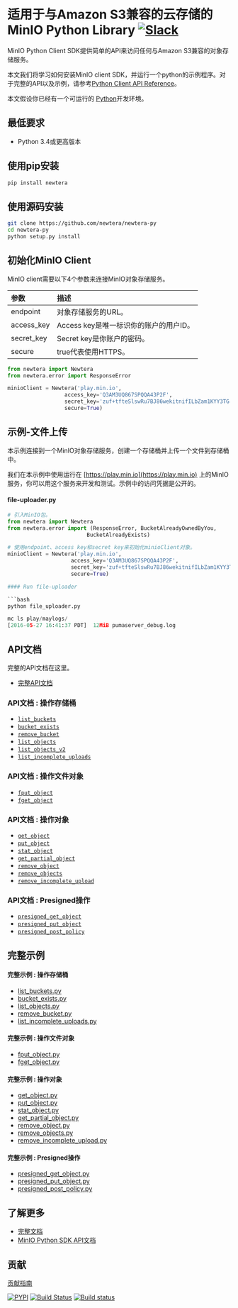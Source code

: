 # 适用于与Amazon S3兼容的云存储的MinIO Python Library [![Slack](https://slack.min.io/slack?type=svg)](https://slack.min.io)

MinIO Python Client SDK提供简单的API来访问任何与Amazon S3兼容的对象存储服务。

本文我们将学习如何安装MinIO client SDK，并运行一个python的示例程序。对于完整的API以及示例，请参考[Python Client API Reference](https://min.io/docs/newtera/linux/developers/python/API.html)。

本文假设你已经有一个可运行的 [Python](https://www.python.org/downloads/)开发环境。

## 最低要求

- Python 3.4或更高版本

## 使用pip安装

```sh
pip install newtera
```

## 使用源码安装

```sh
git clone https://github.com/newtera/newtera-py
cd newtera-py
python setup.py install
```

## 初始化MinIO Client

MinIO client需要以下4个参数来连接MinIO对象存储服务。

| 参数     | 描述  |
| :------- | :---- |
| endpoint | 对象存储服务的URL。 |
| access_key| Access key是唯一标识你的账户的用户ID。  |
| secret_key| Secret key是你账户的密码。   |
|secure| true代表使用HTTPS。 |

```py
from newtera import Newtera
from newtera.error import ResponseError

minioClient = Newtera('play.min.io',
                  access_key='Q3AM3UQ867SPQQA43P2F',
                  secret_key='zuf+tfteSlswRu7BJ86wekitnifILbZam1KYY3TG',
                  secure=True)
```


## 示例-文件上传
本示例连接到一个MinIO对象存储服务，创建一个存储桶并上传一个文件到存储桶中。

我们在本示例中使用运行在 [https://play.min.io](https://play.min.io) 上的MinIO服务，你可以用这个服务来开发和测试。示例中的访问凭据是公开的。

#### file-uploader.py

```py
# 引入MinIO包。
from newtera import Newtera
from newtera.error import (ResponseError, BucketAlreadyOwnedByYou,
                         BucketAlreadyExists)

# 使用endpoint、access key和secret key来初始化minioClient对象。
minioClient = Newtera('play.min.io',
                    access_key='Q3AM3UQ867SPQQA43P2F',
                    secret_key='zuf+tfteSlswRu7BJ86wekitnifILbZam1KYY3TG',
                    secure=True)

#### Run file-uploader

```bash
python file_uploader.py

mc ls play/maylogs/
[2016-05-27 16:41:37 PDT]  12MiB pumaserver_debug.log
```

## API文档

完整的API文档在这里。
* [完整API文档](https://min.io/docs/newtera/linux/developers/python/API.html)

### API文档 : 操作存储桶

* [`list_buckets`](https://min.io/docs/newtera/linux/developers/python/API.html#list_buckets)
* [`bucket_exists`](https://min.io/docs/newtera/linux/developers/python/API.html#bucket_exists)
* [`remove_bucket`](https://min.io/docs/newtera/linux/developers/python/API.html#remove_bucket)
* [`list_objects`](https://min.io/docs/newtera/linux/developers/python/API.html#list_objects)
* [`list_objects_v2`](https://min.io/docs/newtera/linux/developers/python/API.html#list_objects_v2)
* [`list_incomplete_uploads`](https://min.io/docs/newtera/linux/developers/python/API.html#list_incomplete_uploads)

### API文档 : 操作文件对象

* [`fput_object`](https://min.io/docs/newtera/linux/developers/python/API.html#fput_object)
* [`fget_object`](https://min.io/docs/newtera/linux/developers/python/API.html#fget_object)

### API文档 : 操作对象

* [`get_object`](https://min.io/docs/newtera/linux/developers/python/API.html#get_object)
* [`put_object`](https://min.io/docs/newtera/linux/developers/python/API.html#put_object)
* [`stat_object`](https://min.io/docs/newtera/linux/developers/python/API.html#stat_object)
* [`get_partial_object`](https://min.io/docs/newtera/linux/developers/python/API.html#get_partial_object)
* [`remove_object`](https://min.io/docs/newtera/linux/developers/python/API.html#remove_object)
* [`remove_objects`](https://min.io/docs/newtera/linux/developers/python/API.html#remove_objects)
* [`remove_incomplete_upload`](https://min.io/docs/newtera/linux/developers/python/API.html#remove_incomplete_upload)

### API文档 : Presigned操作

* [`presigned_get_object`](https://min.io/docs/newtera/linux/developers/python/API.html#presigned_get_object)
* [`presigned_put_object`](https://min.io/docs/newtera/linux/developers/python/API.html#presigned_put_object)
* [`presigned_post_policy`](https://min.io/docs/newtera/linux/developers/python/API.html#presigned_post_policy)

## 完整示例

#### 完整示例 : 操作存储桶

* [list_buckets.py](https://github.com/newtera/newtera-py/blob/master/examples/list_buckets.py)
* [bucket_exists.py](https://github.com/newtera/newtera-py/blob/master/examples/bucket_exists.py)
* [list_objects.py](https://github.com/newtera/newtera-py/blob/master/examples/list_objects.py)
* [remove_bucket.py](https://github.com/newtera/newtera-py/blob/master/examples/remove_bucket.py)
* [list_incomplete_uploads.py](https://github.com/newtera/newtera-py/blob/master/examples/list_incomplete_uploads.py)

#### 完整示例 : 操作文件对象

* [fput_object.py](https://github.com/newtera/newtera-py/blob/master/examples/fput_object.py)
* [fget_object.py](https://github.com/newtera/newtera-py/blob/master/examples/fget_object.py)

#### 完整示例 : 操作对象

* [get_object.py](https://github.com/newtera/newtera-py/blob/master/examples/get_object.py)
* [put_object.py](https://github.com/newtera/newtera-py/blob/master/examples/put_object.py)
* [stat_object.py](https://github.com/newtera/newtera-py/blob/master/examples/stat_object.py)
* [get_partial_object.py](https://github.com/newtera/newtera-py/blob/master/examples/get_partial_object.py)
* [remove_object.py](https://github.com/newtera/newtera-py/blob/master/examples/remove_object.py)
* [remove_objects.py](https://github.com/newtera/newtera-py/blob/master/examples/remove_objects.py)
* [remove_incomplete_upload.py](https://github.com/newtera/newtera-py/blob/master/examples/remove_incomplete_upload.py)

#### 完整示例 : Presigned操作

* [presigned_get_object.py](https://github.com/newtera/newtera-py/blob/master/examples/presigned_get_object.py)
* [presigned_put_object.py](https://github.com/newtera/newtera-py/blob/master/examples/presigned_put_object.py)
* [presigned_post_policy.py](https://github.com/newtera/newtera-py/blob/master/examples/presigned_post_policy.py)

## 了解更多

* [完整文档](https://min.io/docs/newtera/kubernetes/upstream/index.html)
* [MinIO Python SDK API文档](https://min.io/docs/newtera/linux/developers/python/API.html)

## 贡献

[贡献指南](https://github.com/newtera/newtera-py/blob/master/docs/zh_CN/CONTRIBUTING.md)

[![PYPI](https://img.shields.io/pypi/v/newtera.svg)](https://pypi.python.org/pypi/newtera)
[![Build Status](https://travis-ci.org/newtera/newtera-py.svg)](https://travis-ci.org/newtera/newtera-py)
[![Build status](https://ci.appveyor.com/api/projects/status/1d05e6nvxcelmrak?svg=true)](https://ci.appveyor.com/project/harshavardhana/newtera-py)
